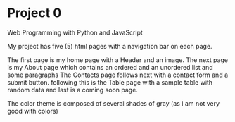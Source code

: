 # Project 0

Web Programming with Python and JavaScript

My project has five (5) html pages with a navigation bar on each page.

The first page is my home page with a Header and an image.
The next page is my About page which contains an ordered and an unordered list and some paragraphs
The Contacts page follows next with a contact form and a submit button.
following this is the Table page with a sample table with random data
and last is a coming soon page.

The color theme is composed of several shades of gray (as I am not very good with colors)




